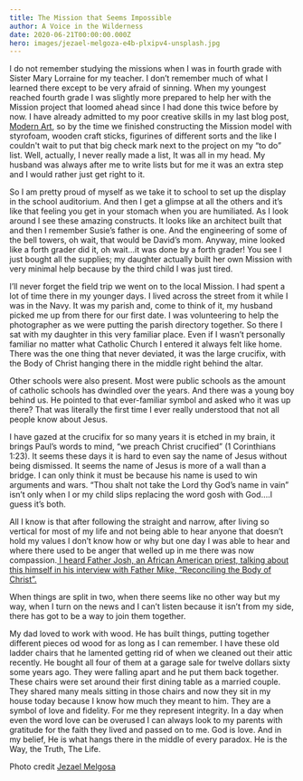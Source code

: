 ```yaml
---
title: The Mission that Seems Impossible
author: A Voice in the Wilderness
date: 2020-06-21T00:00:00.000Z
hero: images/jezael-melgoza-e4b-plxipv4-unsplash.jpg
---
```

I do not remember studying the missions when I was in fourth grade with Sister Mary Lorraine for my teacher. I don’t remember much of what I learned there except to be very afraid of sinning. When my youngest reached fourth grade I was slightly more prepared to help her with the Mission project that loomed ahead since I had done this twice before by now. I have already admitted to my poor creative skills in my last blog post, [Modern Art](https://www.wordsunlimited8.com/Modern-Art), so by the time we finished constructing the Mission model with styrofoam, wooden craft sticks, figurines of different sorts and the like I couldn't wait to put that big check mark next to the project on my “to do” list. Well, actually, I never really made a list, It was all in my head. My husband was always after me to write lists but for me it was an extra step and I would rather just get right to it.

So I am pretty proud of myself as we take it to school to set up the display in the school auditorium. And then I get a glimpse at all the others and it’s like that feeling you get in your stomach when you are humiliated. As I look around I see these amazing constructs. It looks like an architect built that and then I remember Susie’s father is one. And the engineering of some of the bell towers, oh wait, that would be David’s mom. Anyway, mine looked like a forth grader did it, oh wait...it was done by a forth grader! You see I just bought all the supplies; my daughter actually built her own Mission with very minimal help because by the third child I was just tired.

I’ll never forget the field trip we went on to the local Mission. I had spent a lot of time there in my younger days. I lived across the street from it while I was in the Navy. It was my parish and, come to think of it, my husband  picked me up from there for our first date. I was volunteering to help the photographer as we were putting the parish directory together. So there I sat with my daughter in this very familiar place. Even if I wasn’t personally familiar no matter what Catholic Church I entered it always felt like home. There was the one thing that never deviated, it was the large crucifix, with the Body of Christ hanging there in the middle right behind the altar.

Other schools were also present. Most were public schools as the amount of catholic schools has dwindled over the years. And there was a young boy behind us. He pointed to that ever-familiar symbol and asked who it was up there? That was literally the first time I ever really understood that not all people know about Jesus. 

I have gazed at the crucifix for so many years it is etched in my brain, it brings Paul’s words to mind, “we preach Christ crucified” (1 Corinthians 1:23). It seems these days it is hard to even say the name of Jesus without being dismissed. It seems the name of Jesus is more of a wall than a bridge. I can only think it must be because his name is used to win arguments and wars. “Thou shalt not take the Lord thy God’s name in vain” isn’t only when I or my child slips replacing the word gosh with God….I guess it’s both.

All I know is that after following the straight and narrow, after living so vertical for most of my life and not being able to hear anyone that doesn’t hold my values I don’t know how or why but one day I was able to hear and where there used to be anger that welled up in me there was now compassion.[ I heard Father Josh, an African American priest, talking about this himself in his interview with Father Mike, “Reconciling the Body of Christ”. ](https://www.youtube.com/watch?v=ddmw5Sd7yeE&t=4088s)

When things are split in two, when there seems like no other way but my way, when I turn on the news and I can’t listen because it isn’t from my side, there has got to be a way to join them together. 

My dad loved to work with wood. He has built things, putting together different pieces od wood for as long as I can remember. I have these old ladder chairs that he lamented getting rid of when we cleaned out their attic recently. He bought all four of them at a garage sale for twelve dollars sixty some years ago. They were falling apart and he put them back together. These chairs were set around their first dining table as a married couple. They shared many meals sitting in those chairs and now they sit in my house today because I know how much they meant to him. They are a symbol of love and fidelity. For me they represent integrity. In a day when even the word love can be overused I can always look to my parents with gratitude for the faith they lived and passed on to me. God is love. And in my belief, He is what hangs there in the middle of every paradox. He is the Way, the Truth, The Life.

Photo credit [Jezael Melgosa](https://unsplash.com/@jezael)